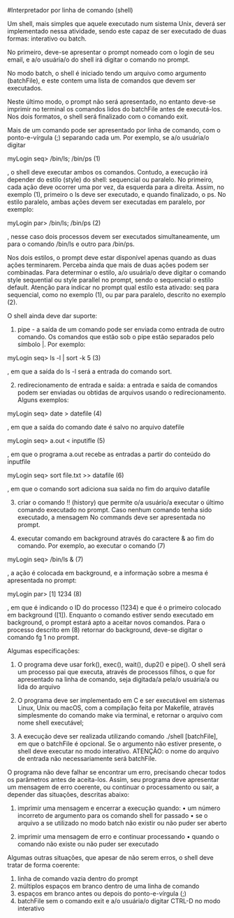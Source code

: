 #Interpretador por linha de comando (shell)

Um shell, mais simples que aquele executado num sistema Unix, deverá ser implementado nessa atividade, sendo este capaz de ser executado de duas formas: interativo ou batch. 

No primeiro, deve-se apresentar o prompt nomeado com o login de seu email, e a/o usuária/o do shell irá digitar o comando no prompt. 

No modo batch, o shell é iniciado tendo um arquivo como argumento (batchFile), e este contem uma lista de comandos que devem ser executados.

Neste último modo, o prompt não será apresentado, no entanto deve-se imprimir no terminal os comandos lidos do batchFile antes de executá-los. Nos dois formatos, o shell será finalizado com o comando exit.

Mais de um comando pode ser apresentado por linha de comando, com o ponto-e-vírgula (;) separando cada um. Por exemplo, se a/o usuária/o digitar

myLogin seq> /bin/ls; /bin/ps (1)

, o shell deve executar ambos os comandos. Contudo, a execução irá depender do estilo (style) do shell: sequencial ou paralelo. No primeiro, cada ação deve ocorrer uma por vez, da esquerda para a direita. Assim, no exemplo (1), primeiro o ls deve ser executado, e quando finalizado, o ps. No estilo paralelo, ambas ações devem ser executadas em paralelo, por exemplo:

myLogin par> /bin/ls; /bin/ps (2)

, nesse caso dois processos devem ser executados simultaneamente, um para o comando /bin/ls e outro para /bin/ps.

Nos dois estilos, o prompt deve estar disponível apenas quando as duas ações terminarem. Perceba ainda que mais de duas ações podem ser combinadas. Para determinar o estilo, a/o usuária/o deve digitar o comando style sequential ou style parallel no prompt, sendo o sequencial o estilo default. Atenção para indicar no prompt qual estilo esta ativado: seq para sequencial, como no exemplo (1), ou par para paralelo, descrito no exemplo (2).

O shell ainda deve dar suporte:
1. pipe - a saída de um comando pode ser enviada como entrada de outro comando. Os
comandos que estão sob o pipe estão separados pelo símbolo |. Por exemplo:

myLogin seq> ls -l | sort -k 5 (3)

, em que a saída do ls -l será a entrada do comando sort.

2. redirecionamento de entrada e saída: a entrada e saída de comandos podem ser enviadas ou
obtidas de arquivos usando o redirecionamento. Alguns exemplos:

myLogin seq> date > datefile (4)

, em que a saída do comando date é salvo no arquivo datefile

myLogin seq> a.out < inputifle (5)

, em que o programa a.out recebe as entradas a partir do conteúdo do inputfile

myLogin seq> sort file.txt >> datafile (6)

, em que o comando sort adiciona sua saída no fim do arquivo datafile

3. criar o comando !! (history) que permite o/a usuário/a executar o último comando
executado no prompt. Caso nenhum comando tenha sido executado, a mensagem No
commands deve ser apresentada no prompt.

4. executar comando em background através do caractere & ao fim do comando. Por exemplo,
ao executar o comando (7)

myLogin seq> /bin/ls & (7)

, a ação é colocada em background, e a informação sobre a mesma é apresentada no prompt:

myLogin par> [1] 1234 (8)

, em que é indicando o ID do processo (1234) e que é o primeiro colocado em background ([1]).
Enquanto o comando estiver sendo executado em background, o prompt estará apto a aceitar
novos comandos. Para o processo descrito em (8) retornar do background, deve-se digitar o
comando fg 1 no prompt.

Algumas especificações:

1. O programa deve usar fork(), exec(), wait(), dup2() e pipe(). O shell será um
processo pai que executa, através de processos filhos, o que for apresentado na linha de
comando, seja digitada/a pela/o usuária/a ou lida do arquivo

2. O programa deve ser implementado em C e ser executável em sistemas Linux, Unix ou
macOS, com a compilação feita por Makefile, através simplesmente do comando make via
terminal, e retornar o arquivo com nome shell executável;

3. A execução deve ser realizada utilizando comando ./shell [batchFile], em que o
batchFile é opcional. Se o argumento não estiver presente, o shell deve executar no modo
interativo. ATENÇÃO: o nome do arquivo de entrada não necessariamente será batchFile.

O programa não deve falhar se encontrar um erro, precisando checar todos os parâmetros antes
de aceita-los. Assim, seu programa deve apresentar um mensagem de erro coerente, ou
continuar o processamento ou sair, a depender das situações, descritas abaixo:

1. imprimir uma mensagem e encerrar a execução quando:
• um número incorreto de argumento para os comando shell for passado
• se o arquivo a se utilizado no modo batch não existir ou não puder ser aberto

2. imprimir uma mensagem de erro e continuar processando
• quando o comando não existe ou não puder ser executado

Algumas outras situações, que apesar de não serem erros, o shell deve tratar de forma
coerente:

1. linha de comando vazia dentro do prompt
2. múltiplos espaços em branco dentro de uma linha de comando
3. espaços em branco antes ou depois do ponto-e-vírgula (;)
4. batchFile sem o comando exit e a/o usuária/o digitar CTRL-D no modo interativo
